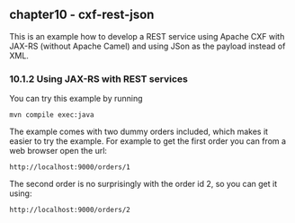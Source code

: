 chapter10 - cxf-rest-json
--------------------------

This is an example how to develop a REST service using Apache CXF with JAX-RS (without Apache Camel)
and using JSon as the payload instead of XML.

### 10.1.2 Using JAX-RS with REST services

You can try this example by running

    mvn compile exec:java

The example comes with two dummy orders included, which makes it easier to try the example.
For example to get the first order you can from a web browser open the url:

    http://localhost:9000/orders/1

The second order is no surprisingly with the order id 2, so you can get it using:

    http://localhost:9000/orders/2
